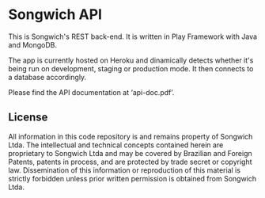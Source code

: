 Songwich API
========================================

This is Songwich's REST back-end. It is written in Play Framework with Java and MongoDB.

The app is currently hosted on Heroku and dinamically detects whether it's being run on development, staging or production mode. It then connects to a database accordingly.

Please find the API documentation at ‘api-doc.pdf’.


License
----------------------------------------
All information in this code repository is and remains property of Songwich Ltda. The intellectual and technical concepts contained herein are proprietary to Songwich Ltda and may be covered by Brazilian and Foreign Patents,
patents in process, and are protected by trade secret or copyright law. Dissemination of this information or reproduction of this material is strictly forbidden unless prior written permission is obtained from Songwich Ltda.
